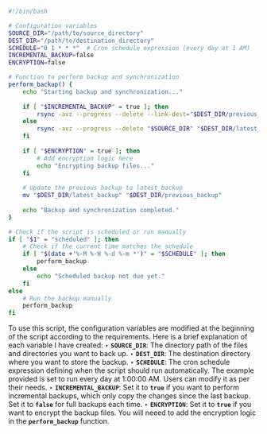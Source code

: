 ```bash
#!/bin/bash

# Configuration variables
SOURCE_DIR="/path/to/source_directory"
DEST_DIR="/path/to/destination_directory"
SCHEDULE="0 1 * * *"  # Cron schedule expression (every day at 1 AM)
INCREMENTAL_BACKUP=false
ENCRYPTION=false

# Function to perform backup and synchronization
perform_backup() {
    echo "Starting backup and synchronization..."
    
    if [ "$INCREMENTAL_BACKUP" = true ]; then
        rsync -avz --progress --delete --link-dest="$DEST_DIR/previous_backup" "$SOURCE_DIR" "$DEST_DIR/latest_backup"
    else
        rsync -avz --progress --delete "$SOURCE_DIR" "$DEST_DIR/latest_backup"
    fi
    
    if [ "$ENCRYPTION" = true ]; then
        # Add encryption logic here
        echo "Encrypting backup files..."
    fi
    
    # Update the previous backup to latest backup
    mv "$DEST_DIR/latest_backup" "$DEST_DIR/previous_backup"
    
    echo "Backup and synchronization completed."
}

# Check if the script is scheduled or run manually
if [ "$1" = "scheduled" ]; then
    # Check if the current time matches the schedule
    if [ "$(date +'%-M %-H %-d %-m *')" = "$SCHEDULE" ]; then
        perform_backup
    else
        echo "Scheduled backup not due yet."
    fi
else
    # Run the backup manually
    perform_backup
fi


```

To use this script, the configuration variables are modified at the beginning of the script according to the requirements. Here is a brief explanation of each variable I have created:
‣ **`SOURCE_DIR`**: The directory path of the files and directories you want to back up.
‣ **`DEST_DIR`**: The destination directory where you want to store the backup.
‣ **`SCHEDULE`**: The cron schedule expression defining when the script should run automatically. The example provided is set to run every day at 1:00:00 AM. Users can modify it as per their needs.
‣ **`INCREMENTAL_BACKUP`**: Set it to **`true`** if you want to perform incremental backups, which only copy the changes since the last backup. Set it to **`false`** for full backups each time.
‣ **`ENCRYPTION`**: Set it to **`true`** if you want to encrypt the backup files. You will neeed to add the encryption logic in the **`perform_backup`** function.
